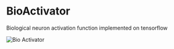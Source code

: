 # BioActivator
Biological neuron activation function implemented on tensorflow


![Bio Activator](http://faculty.washington.edu/chudler/gif/actionp1.gif)
